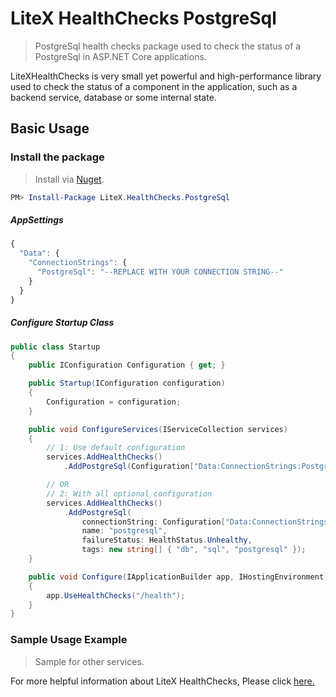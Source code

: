 # LiteX HealthChecks PostgreSql
> PostgreSql health checks package used to check the status of a PostgreSql in ASP.NET Core applications.

LiteXHealthChecks is very small yet powerful and high-performance library used to check the status of a component in the application, such as a backend service, database or some internal state.


## Basic Usage

### Install the package

> Install via [Nuget](https://www.nuget.org/packages/LiteX.HealthChecks.PostgreSql/).

```Powershell
PM> Install-Package LiteX.HealthChecks.PostgreSql
```

##### AppSettings
```js
{  
  "Data": {
    "ConnectionStrings": {
      "PostgreSql": "--REPLACE WITH YOUR CONNECTION STRING--"
    }
  }
}
```

##### Configure Startup Class
```cs
public class Startup
{
    public IConfiguration Configuration { get; }

    public Startup(IConfiguration configuration)
    {
        Configuration = configuration;
    }

    public void ConfigureServices(IServiceCollection services)
    {
        // 1: Use default configuration
        services.AddHealthChecks()
            .AddPostgreSql(Configuration["Data:ConnectionStrings:PostgreSql"]);

        // OR
        // 2: With all optional configuration
        services.AddHealthChecks()
            .AddPostgreSql(
                connectionString: Configuration["Data:ConnectionStrings:PostgreSql"],
                name: "postgresql",
                failureStatus: HealthStatus.Unhealthy,
                tags: new string[] { "db", "sql", "postgresql" });
    }

    public void Configure(IApplicationBuilder app, IHostingEnvironment env)
    {
        app.UseHealthChecks("/health");
    }
}
```

### Sample Usage Example
> Sample for other services. 

For more helpful information about LiteX HealthChecks, Please click [here.](https://github.com/a-patel/LiteXHealthChecks#22--configure-startup-class)

